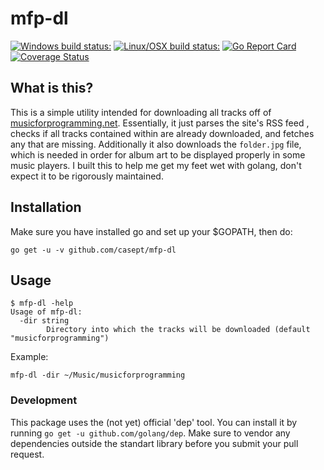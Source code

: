 # mfp-dl
[![Windows build status:](https://ci.appveyor.com/api/projects/status/xywauc7tmvc5lduy/branch/master?svg=true)](https://ci.appveyor.com/project/casept/mfp-dl/branch/master)
[![Linux/OSX build status:](https://travis-ci.org/casept/mfp-dl.svg?branch=master)](https://travis-ci.org/casept/mfp-dl)
[![Go Report Card](https://goreportcard.com/badge/github.com/casept/mfp-dl)](https://goreportcard.com/report/github.com/casept/mfp-dl)
[![Coverage Status](https://coveralls.io/repos/github/casept/mfp-dl/badge.svg?branch=master)](https://coveralls.io/github/casept/mfp-dl?branch=master)
## What is this?   
This is a simple utility intended for downloading all tracks off of [musicforprogramming.net](https://musicforprogramming.net/).
Essentially, it just parses the site's RSS feed
, checks if all tracks contained within are already downloaded, and fetches any that are missing.
Additionally it also downloads the ```folder.jpg``` file, which is needed in order for album art to be displayed properly in some music players. I built this to help me get my feet wet with golang, don't expect it to be rigorously maintained.

## Installation 
Make sure you have installed go and set up your $GOPATH, then do:      

```
go get -u -v github.com/casept/mfp-dl
```

## Usage
```
$ mfp-dl -help
Usage of mfp-dl:
  -dir string
        Directory into which the tracks will be downloaded (default "musicforprogramming")
```      
Example:       
```
mfp-dl -dir ~/Music/musicforprogramming
```

### Development    
This package uses the (not yet) official 'dep' tool. You can install it by running `go get -u github.com/golang/dep`.
Make sure to vendor any dependencies outside the standart library before you submit your pull request.

